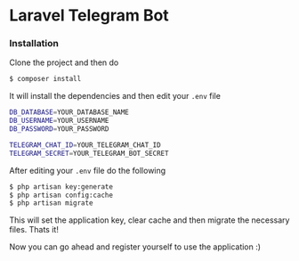 # Laravel Telegram Bot


### Installation

Clone the project and then do 

```sh
$ composer install
```

It will install the dependencies and then edit your `.env` file

```sh
DB_DATABASE=YOUR_DATABASE_NAME
DB_USERNAME=YOUR_USERNAME
DB_PASSWORD=YOUR_PASSWORD

TELEGRAM_CHAT_ID=YOUR_TELEGRAM_CHAT_ID
TELEGRAM_SECRET=YOUR_TELEGRAM_BOT_SECRET
```

After editing your `.env` file do the following

```sh
$ php artisan key:generate
$ php artisan config:cache
$ php artisan migrate
```

This will set the application key, clear cache and then migrate the necessary files. Thats it! 

Now you can go ahead and register yourself to use the application :)
